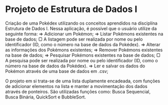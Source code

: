 # Projeto de Estrutura de Dados I

Criação de uma Pokédex utilizando os conceitos aprendidos na disciplína Estrutura de Dados I. Nessa aplicação, é possível que o usuário utilize da seguinte forma:
  ⇒ Adicionar um Pokémon;
  ⇒ Listar Pokémons existentes na base de dados;
     ▢ A listagem pode ser realizada por nome ou pelo identificador (ID, como o número na base de dados da Pokédex).
  ⇒ Alterar as informações dos Pokémons existentes;
  ⇒ Remover Pokémons existentes na base de dados;
  ⇒ Pesquisar Pokémons existentes na base de dados;
     ▢ A pesquisa pode ser realizada por nome ou pelo identificador (ID, como o número na base de dados da Pokédex).
  ⇒ Ler e salvar os dados do Pokémon através de uma base de dados em .csv;

O projeto em si trata-se de uma lista duplamente encadeada, com funções de adicionar elementos na lista e manter a movimentação dos dados através de ponteiros. São utilizadas funções como: Busca Sequencial, Busca Binária, QuickSort e BubbleSort.
